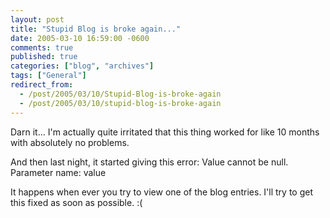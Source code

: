 ```yaml
---
layout: post
title: "Stupid Blog is broke again..."
date: 2005-03-10 16:59:00 -0600
comments: true
published: true
categories: ["blog", "archives"]
tags: ["General"]
redirect_from: 
  - /post/2005/03/10/Stupid-Blog-is-broke-again
  - /post/2005/03/10/stupid-blog-is-broke-again
---
```

<!-- more -->
<P>Darn it... I'm actually quite irritated that this thing worked for like 10 months with absolutely no problems.</P>
<P>And then last night, it started giving this error: Value cannot be null. Parameter name: value</P>
<P>It happens when ever you try to view one of the blog entries. I'll try to get this fixed as soon as possible. :(</P>
<P> </P>
